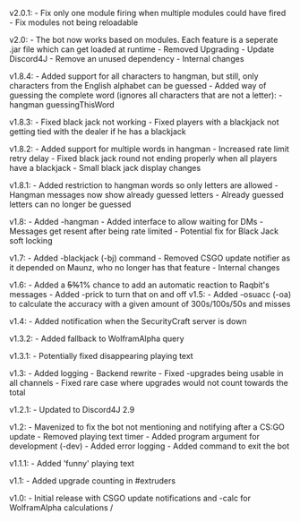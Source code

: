 v2.0.1: - Fix only one module firing when multiple modules could have fired
		- Fix modules not being reloadable

v2.0:	- The bot now works based on modules. Each feature is a seperate .jar file which can get loaded at runtime
 		- Removed Upgrading
 		- Update Discord4J
 		- Remove an unused dependency
 		- Internal changes
 
v1.8.4:	- Added support for all characters to hangman, but still, only characters from the English alphabet can be guessed
 		- Added way of guessing the complete word (ignores all characters that are not a letter): -hangman guessingThisWord
 
v1.8.3:	- Fixed black jack not working
 		- Fixed players with a blackjack not getting tied with the dealer if he has a blackjack
 
v1.8.2:	- Added support for multiple words in hangman
 		- Increased rate limit retry delay
 		- Fixed black jack round not ending properly when all players have a blackjack
 		- Small black jack display changes
 
v1.8.1:	- Added restriction to hangman words so only letters are allowed
 		- Hangman messages now show already guessed letters
 		- Already guessed letters can no longer be guessed
 
v1.8:	- Added -hangman
 		- Added interface to allow waiting for DMs
 		- Messages get resent after being rate limited
 		- Potential fix for Black Jack soft locking
 
v1.7:	- Added -blackjack (-bj) command
 		- Removed CSGO update notifier as it depended on Maunz, who no longer has that feature
 		- Internal changes
 
v1.6:	- Added a ~~5%~~1% chance to add an automatic reaction to Raqbit's messages
 		- Added -prick to turn that on and off
v1.5:	- Added -osuacc (-oa) to calculate the accuracy with a given amount of 300s/100s/50s and misses
 
v1.4:	- Added notification when the SecurityCraft server is down
 
v1.3.2: - Added fallback to WolframAlpha query
 
v1.3.1:	- Potentially fixed disappearing playing text
 
v1.3:	- Added logging
 		- Backend rewrite
 		- Fixed -upgrades being usable in all channels
 		- Fixed rare case where upgrades would not count towards the total
 
v1.2.1:	- Updated to Discord4J 2.9
 
v1.2:	- Mavenized to fix the bot not mentioning and notifying after a CS:GO update
 		- Removed playing text timer
 		- Added program argument for development (-dev)
 		- Added error logging
 		- Added command to exit the bot
 
v1.1.1:	- Added 'funny' playing text
 
v1.1: 	- Added upgrade counting in #extruders
 
v1.0: 	- Initial release with CSGO update notifications and -calc for WolframAlpha calculations
 /